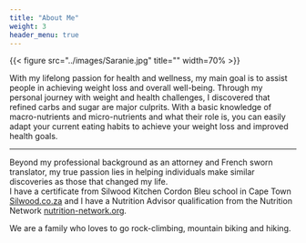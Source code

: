 ```yaml
---
title: "About Me"
weight: 3
header_menu: true
---
```


{{< figure src="../images/Saranie.jpg" title="" width=70% >}}

With my lifelong passion for health and wellness, my main goal is to assist people in achieving weight loss and overall well-being. Through my personal journey with weight and health challenges, I discovered that refined carbs and sugar are major culprits. With a basic knowledge of macro-nutrients and micro-nutrients and what their role is, you can easily adapt your current eating habits to achieve your weight loss and improved health goals.

----

Beyond my professional background as an attorney and French sworn translator, my true passion lies in helping individuals make similar discoveries as those that changed my life.<br>
I have a certificate from Silwood Kitchen Cordon Bleu school in Cape Town [Silwood.co.za](https://silwood.co.za) and I have a Nutrition Advisor qualification from the Nutrition Network [nutrition-network.org](https://nutrition-network.org).

We are a family who loves to go rock-climbing, mountain biking and hiking.
